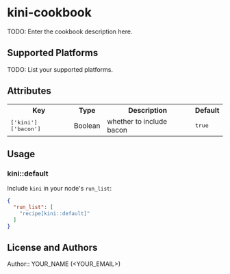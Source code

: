 # kini-cookbook

TODO: Enter the cookbook description here.

## Supported Platforms

TODO: List your supported platforms.

## Attributes

<table>
  <tr>
    <th>Key</th>
    <th>Type</th>
    <th>Description</th>
    <th>Default</th>
  </tr>
  <tr>
    <td><tt>['kini']['bacon']</tt></td>
    <td>Boolean</td>
    <td>whether to include bacon</td>
    <td><tt>true</tt></td>
  </tr>
</table>

## Usage

### kini::default

Include `kini` in your node's `run_list`:

```json
{
  "run_list": [
    "recipe[kini::default]"
  ]
}
```

## License and Authors

Author:: YOUR_NAME (<YOUR_EMAIL>)
